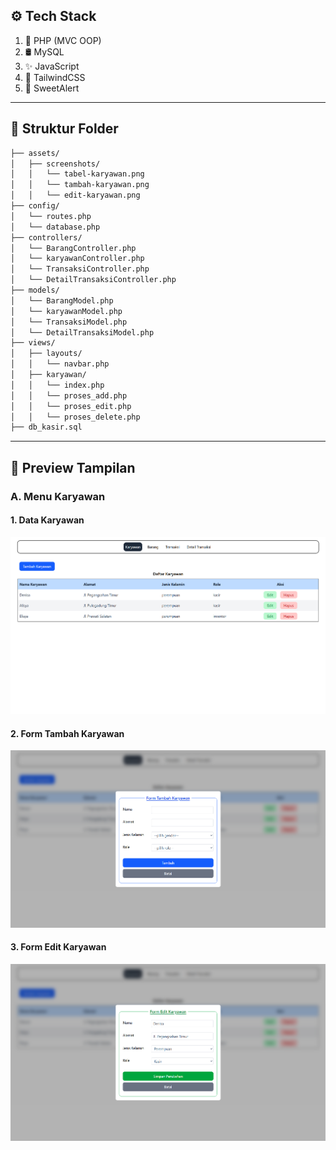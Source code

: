 ## ⚙️ Tech Stack
1. 🐘 PHP (MVC OOP)
2. 🛢️ MySQL
3. ✨ JavaScript
4. 🎨 TailwindCSS
5. 🍬 SweetAlert

---

##  📁 Struktur Folder
```bash
├── assets/
│   ├── screenshots/
│   │   └── tabel-karyawan.png
│   │   └── tambah-karyawan.png
│   │   └── edit-karyawan.png
├── config/       
│   └── routes.php     
│   └── database.php
├── controllers/
│   └── BarangController.php
│   └── karyawanController.php
│   └── TransaksiController.php
│   └── DetailTransaksiController.php
├── models/
│   └── BarangModel.php
│   └── karyawanModel.php
│   └── TransaksiModel.php
│   └── DetailTransaksiModel.php
├── views/
│   ├── layouts/
│   │   └── navbar.php
│   ├── karyawan/
│   │   └── index.php
│   │   └── proses_add.php
│   │   └── proses_edit.php
│   │   └── proses_delete.php
├── db_kasir.sql
```

---

## 📸 Preview Tampilan

### A. Menu Karyawan
#### 1. Data Karyawan
![Tabel Karyawan](assets/screenshots/tabel-karyawan.png)
#### 2. Form Tambah Karyawan
![Tambah Karyawan](assets/screenshots/tambah-karyawan.png)
#### 3. Form Edit Karyawan
![Edit Karyawan](assets/screenshots/edit-karyawan.png)
